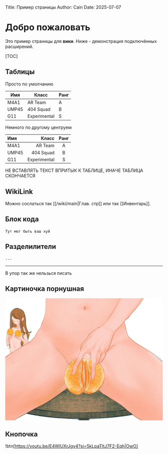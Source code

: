 Title: Пример страницы
Author: Cain
Date: 2025-07-07

# Добро пожаловать
Это пример страницы для **вики**. Ниже - демонстрация подключённых расширений.

[TOC]

## Таблицы
Просто по умолчанию

| Имя     | Класс       | Ранг |
|---------|-------------|------|
| M4A1    | AR Team     | A    |
| UMP45   | 404 Squad   | B    |
| G11     | Experimental| S    |


Немного по другому центруем

| Имя     | Класс       | Ранг |
|:--------|------------:|:----:|
| M4A1    | AR Team     | A    |
| UMP45   | 404 Squad   | B    |
| G11     | Experimental| S    |

НЕ ВСТАВЛЯТЬ ТЕКСТ ВПРИТЫК К ТАБЛИЦЕ, ИНАЧЕ ТАБЛИЦА СКОНЧАЕТСЯ

## WikiLink
Можно сослаться так [[/wiki/main|Глав. стр]] или так [[Инвентарь]].

## Блок кода
```
Тут мог быть ваш хуй
```

## Разделилители

`---`

---

В упор так же нельзься писать

## Картиночка порнушная
![Мандаринка](/static/wiki/images/hehe.jpg "Мандаринка")

## Кнопочка

!btn[https://youtu.be/E4WlUXrJgy4?si=5kLpaTltJ7F2-Eqh|OwO]